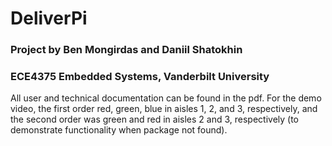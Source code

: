 # DeliverPi
### Project by Ben Mongirdas and Daniil Shatokhin
### ECE4375 Embedded Systems, Vanderbilt University
All user and technical documentation can be found in the pdf. For the demo video, the first order red, green, blue in aisles 1, 2, and 3, respectively, and the second order was green and red in aisles 2 and 3, respectively (to demonstrate functionality when package not found).